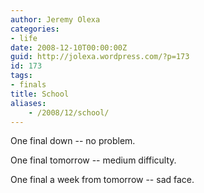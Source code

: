```yaml
---
author: Jeremy Olexa
categories:
- life
date: 2008-12-10T00:00:00Z
guid: http://jolexa.wordpress.com/?p=173
id: 173
tags:
- finals
title: School
aliases:
    - /2008/12/school/
---
```


One final down -- no problem.

One final tomorrow -- medium difficulty.

One final a week from tomorrow -- sad face.